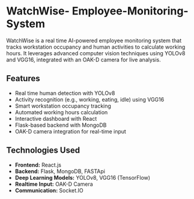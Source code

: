 # WatchWise- Employee-Monitoring-System
WatchWise is a real time AI-powered employee monitoring system that tracks workstation occupancy and human activities to calculate working hours. It leverages advanced computer vision techniques using YOLOv8 and VGG16, integrated with an OAK-D camera for live analysis.

## Features
- Real time human detection with YOLOv8
- Activity recognition (e.g., working, eating, idle) using VGG16
- Smart workstation occupancy tracking
- Automated working hours calculation
- Interactive dashboard with React
- Flask-based backend with MongoDB
- OAK-D camera integration for real-time input

## Technologies Used

- **Frontend:** React.js  
- **Backend:** Flask, MongoDB, FASTApi  
- **Deep Learning Models:** YOLOv8, VGG16 (TensorFlow)  
- **Realtime Input:** OAK-D Camera  
- **Communication:** Socket.IO
